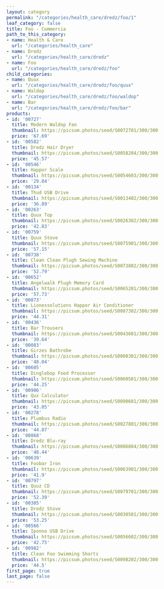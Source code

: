 ```yaml
---
layout: category
permalink: "/categories/health_care/dredz/foo/1"
leaf_category: false
title: Foo - Commercia
path_to_this_category:
- name: Health & Care
  url: "/categories/health_care"
- name: Dredz
  url: "/categories/health_care/dredz"
- name: Foo
  url: "/categories/health_care/dredz/foo"
child_categories:
- name: Quux
  url: "/categories/health_care/dredz/foo/quux"
- name: Waldop
  url: "/categories/health_care/dredz/foo/waldop"
- name: Bar
  url: "/categories/health_care/dredz/foo/bar"
products:
- id: '00727'
  title: Modern Waldop Fan
  thumbnail: https://picsum.photos/seed/S0072701/300/300
  price: '67.69'
- id: '00582'
  title: Dredz Hair Dryer
  thumbnail: https://picsum.photos/seed/S0058204/300/300
  price: '45.57'
- id: '00546'
  title: Happor Scale
  thumbnail: https://picsum.photos/seed/S0054603/300/300
  price: '29.84'
- id: '00134'
  title: Thud USB Drive
  thumbnail: https://picsum.photos/seed/S0013402/300/300
  price: '36.89'
- id: '00263'
  title: Quux Top
  thumbnail: https://picsum.photos/seed/S0026302/300/300
  price: '42.83'
- id: '00759'
  title: Quux Stove
  thumbnail: https://picsum.photos/seed/S0075901/300/300
  price: '57.15'
- id: '00738'
  title: Clean Clean Plugh Sewing Machine
  thumbnail: https://picsum.photos/seed/S0073802/300/300
  price: '52.79'
- id: '00652'
  title: Angelwalk Plugh Memory Card
  thumbnail: https://picsum.photos/seed/S0065201/300/300
  price: '57.73'
- id: '00873'
  title: Lionessolutions Happor Air Conditioner
  thumbnail: https://picsum.photos/seed/S0087302/300/300
  price: '44.31'
- id: '00436'
  title: Bar Trousers
  thumbnail: https://picsum.photos/seed/S0043601/300/300
  price: '39.64'
- id: '00083'
  title: Girzes Bathrobe
  thumbnail: https://picsum.photos/seed/S0008301/300/300
  price: '48.04'
- id: '00605'
  title: Dinglebop Food Processor
  thumbnail: https://picsum.photos/seed/S0060501/300/300
  price: '44.25'
- id: '00906'
  title: Qux Calculator
  thumbnail: https://picsum.photos/seed/S0090601/300/300
  price: '43.05'
- id: '00278'
  title: Plumbus Radio
  thumbnail: https://picsum.photos/seed/S0027801/300/300
  price: '44.87'
- id: '00868'
  title: Dredz Blu-ray
  thumbnail: https://picsum.photos/seed/S0086804/300/300
  price: '48.44'
- id: '00639'
  title: Foobar Iron
  thumbnail: https://picsum.photos/seed/S0063901/300/300
  price: '41.9'
- id: '00797'
  title: Quuz CD
  thumbnail: https://picsum.photos/seed/S0079701/300/300
  price: '52.39'
- id: '00305'
  title: Dredz Stove
  thumbnail: https://picsum.photos/seed/S0030501/300/300
  price: '53.25'
- id: '00566'
  title: Iponno USB Drive
  thumbnail: https://picsum.photos/seed/S0056602/300/300
  price: '42.75'
- id: '00982'
  title: Clean Foo Swimming Shorts
  thumbnail: https://picsum.photos/seed/S0098202/300/300
  price: '44.5'
first_page: true
last_page: false
---
```

